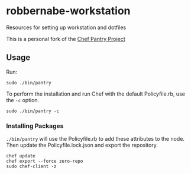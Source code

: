 # robbernabe-workstation

Resources for setting up workstation and dotfiles

This is a personal fork of the [Chef Pantry Project](https://github.com/chef/pantry-chef-repo)

## Usage

Run:
```
sudo ./bin/pantry
```

To perform the installation and run Chef with the default Policyfile.rb, use the `-c` option.

```
sudo ./bin/pantry -c
```

### Installing Packages

`./bin/pantry` will use the Policyfile.rb to add these attributes to the node. Then update the Policyfile.lock.json and export the repository.

```
chef update
chef export --force zero-repo
sudo chef-client -z
```
